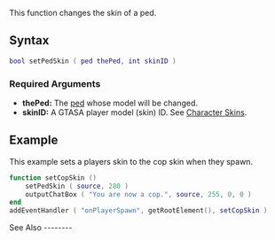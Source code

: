 This function changes the skin of a ped.

Syntax
------

``` lua
bool setPedSkin ( ped thePed, int skinID )
```

### Required Arguments

-   **thePed:** The [ped](/ped.md "wikilink") whose model will be changed.
-   **skinID:** A GTASA player model (skin) ID. See [Character Skins](/Character_Skins.md "wikilink").

Example
-------

<section show="true" name="Server" class="server">
This example sets a players skin to the cop skin when they spawn.

``` lua
function setCopSkin ()
    setPedSkin ( source, 280 )
    outputChatBox ( "You are now a cop.", source, 255, 0, 0 )
end
addEventHandler ( "onPlayerSpawn", getRootElement(), setCopSkin )
```

</section>
See Also
--------
